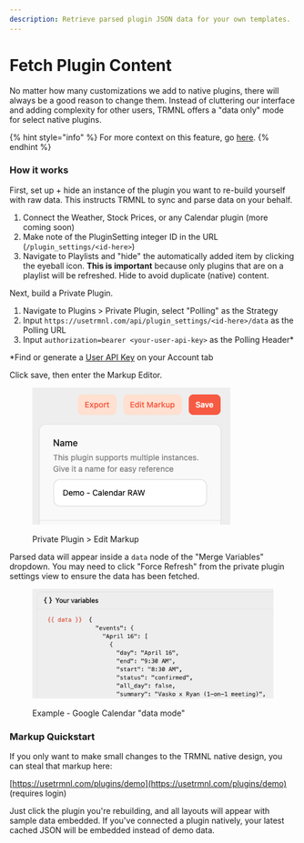 ```yaml
---
description: Retrieve parsed plugin JSON data for your own templates.
---
```


# Fetch Plugin Content

No matter how many customizations we add to native plugins, there will always be a good reason to change them. Instead of cluttering our interface and adding complexity for other users, TRMNL offers a "data only" mode for select native plugins.

{% hint style="info" %}
For more context on this feature, go [here](https://usetrmnl.com/blog/calendar-hackathon).
{% endhint %}

### How it works

First, set up + hide an instance of the plugin you want to re-build yourself with raw data. This instructs TRMNL to sync and parse data on your behalf.

1. Connect the Weather, Stock Prices, or any Calendar plugin (more coming soon)
2. Make note of the PluginSetting integer ID in the URL (`/plugin_settings/<id-here>`)
3. Navigate to Playlists and "hide" the automatically added item by clicking the eyeball icon. **This is important** because only plugins that are on a playlist will be refreshed. Hide to avoid duplicate (native) content.

Next, build a Private Plugin.

1. Navigate to Plugins > Private Plugin, select "Polling" as the Strategy
2. Input `https://usetrmnl.com/api/plugin_settings/<id-here>/data` as the Polling URL
3. Input `authorization=bearer <your-user-api-key>`  as the Polling Header\*

\*Find or generate a [User API Key](https://help.usetrmnl.com/en/articles/11195228-user-level-api-keys) on your Account tab

Click save, then enter the Markup Editor.&#x20;

<figure><img src="../.gitbook/assets/trmnl-data-mode-edit-markup.png" alt=""><figcaption><p>Private Plugin > Edit Markup</p></figcaption></figure>

Parsed data will appear inside a `data` node of the "Merge Variables" dropdown. You may need to click "Force Refresh" from the private plugin settings view to ensure the data has been fetched.

<figure><img src="../.gitbook/assets/trmnl-merger-variables-calendar-raw-data.png" alt=""><figcaption><p>Example - Google Calendar "data mode"</p></figcaption></figure>

### Markup Quickstart

If you only want to make small changes to the TRMNL native design, you can steal that markup here:

[https://usetrmnl.com/plugins/demo](https://usetrmnl.com/plugins/demo) (requires login)

Just click the plugin you're rebuilding, and all layouts will appear with sample data embedded. If you've connected a plugin natively, your latest cached JSON will be embedded instead of demo data.
